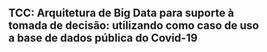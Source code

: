 ## TCC: Arquitetura de Big Data para suporte à tomada de decisão: utilizando como caso de uso a base de dados pública do Covid-19